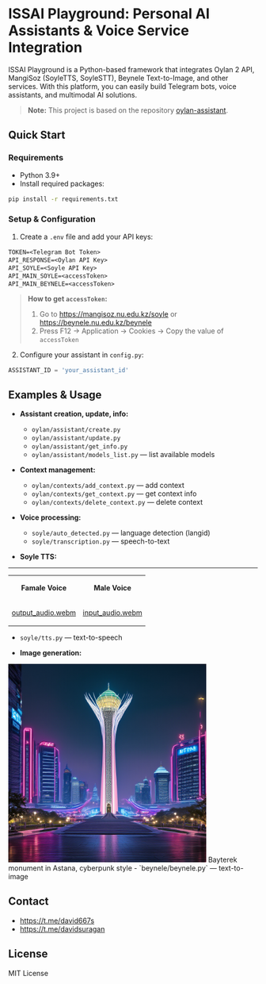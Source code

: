 
# ISSAI Playground: Personal AI Assistants & Voice Service Integration

ISSAI Playground is a Python-based framework that integrates Oylan 2 API, MangiSoz (SoyleTTS, SoyleSTT), Beynele Text-to-Image, and other services. With this platform, you can easily build Telegram bots, voice assistants, and multimodal AI solutions.

> **Note:** This project is based on the repository [oylan-assistant](https://github.com/dauitsuragan002/oylan-assistant).

## Quick Start

### Requirements

- Python 3.9+
- Install required packages:

```bash
pip install -r requirements.txt
```

### Setup & Configuration

1. Create a `.env` file and add your API keys:

```env
TOKEN=<Telegram Bot Token>
API_RESPONSE=<Oylan API Key>
API_SOYLE=<Soyle API Key>
API_MAIN_SOYLE=<accessToken>
API_MAIN_BEYNELE=<accessToken>
```

> **How to get `accessToken`:**
> 1. Go to https://mangisoz.nu.edu.kz/soyle or https://beynele.nu.edu.kz/beynele
> 2. Press F12 → Application → Cookies → Copy the value of `accessToken`

2. Configure your assistant in `config.py`:

```python
ASSISTANT_ID = 'your_assistant_id'
```

## Examples & Usage

- **Assistant creation, update, info:**
  - `oylan/assistant/create.py`
  - `oylan/assistant/update.py`
  - `oylan/assistant/get_info.py`
  - `oylan/assistant/models_list.py` — list available models

- **Context management:**
  - `oylan/contexts/add_context.py` — add context
  - `oylan/contexts/get_context.py` — get context info
  - `oylan/contexts/delete_context.py` — delete context

- **Voice processing:**
  - `soyle/auto_detected.py` — language detection (langid)
  - `soyle/transcription.py` — speech-to-text

- **Soyle TTS:**
-----
<table>
<tr>
<td align="center">
    
**Famale Voice**
</td>
<td align="center">
    
**Male Voice**
</td>
</tr>

<tr>
<td align="center">

[output_audio.webm](https://github.com/user-attachments/assets/e4e78b48-e46e-4b0e-81cf-d4b721b5a981)

</td>
<td align="center">
  
[input_audio.webm](https://github.com/user-attachments/assets/065313f3-408f-4b8e-b46c-04364403f454)

</td>
</tr>
</table>


  - `soyle/tts.py` — text-to-speech

- **Image generation:**
<img src="beynele/generated_images/BayterekmonumentinAstanacyberp_1.png" alt="Generated Example" width="400"/>
   Bayterek monument in Astana, cyberpunk style
  - `beynele/beynele.py` — text-to-image

## Contact

- https://t.me/david667s
- https://t.me/davidsuragan

## License

MIT License

